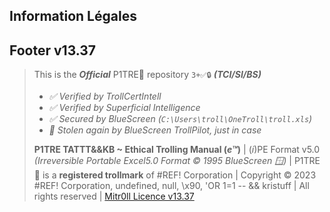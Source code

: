 ## Information Légales





## Footer v13.37

> This is the ***Official*** P1TRE🤡 repository `3+✅🔒` ***(TCI/SI/BS)*** 
> - *✅ Verified by TrollCertIntell* 
> - *✅ Verified by Superficial Intelligence*
> - *✅ Secured by BlueScreen (`C:\Users\troll\OneTroll\troll.xls`)*
> - *🤖 Stolen again by BlueScreen TrollPilot, just in case*
>  
> **P1TRE TATTT&&KB ~ Ethical Trolling Manual (*e™*)** | (*i*)PE Format v5.0  *(Irreversible Portable Excel5.0 Format © 1995 BlueScreen 🪟)* | P1TRE🤡 is a **registered trollmark** of #REF! Corporation | Copyright © 2023 #REF! Corporation, undefined, null, \x90, 'OR 1=1 -- && kristuff | All rights reserved | [Mitr0ll Licence v13.37](/LICENSE.md)
